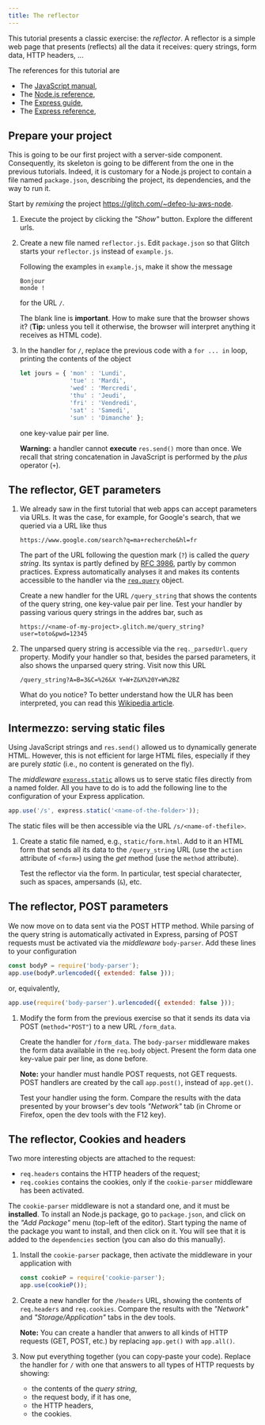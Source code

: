 ```yaml
---
title: The reflector
---
```


This tutorial presents a classic exercise: the *reflector*. A
reflector is a simple web page that presents (reflects) all the data
it receives: query strings, form data, HTTP headers, ...

The references for this tutorial are

- The [JavaScript manual](https://developer.mozilla.org/docs/Web/JavaScript),
- The [Node.js reference](http://nodejs.org/api/),
- The [Express guide](http://expressjs.com/),
- The [Express reference](http://expressjs.com/4x/api.html),


## Prepare your project

This is going to be our first project with a server-side
component. Consequently, its skeleton is going to be different from
the one in the previous tutorials.  Indeed, it is customary for a
Node.js project to contain a file named `package.json`, describing the
project, its dependencies, and the way to run it.

Start by *remixing* the project
<https://glitch.com/~defeo-lu-aws-node>.

1. Execute the project by clicking the *"Show"* button. Explore the
   different urls.

2. Create a new file named `reflector.js`. Edit `package.json` so that
   Glitch starts your `reflector.js` instead of `example.js`.
   
   Following the examples in `example.js`, make it show the message
   
   ```
   Bonjour
   monde !
   ```
   
   for the URL `/`.
   
   The blank line is **important**. How to make sure that the browser
   shows it? (**Tip:** unless you tell it otherwise, the browser will
   interpret anything it receives as HTML code).
   
2. In the handler for `/`, replace the previous code with a
   `for ... in` loop, printing the contents of the object
   
   ~~~js
   let jours = { 'mon' : 'Lundi',
                 'tue' : 'Mardi',
                 'wed' : 'Mercredi',
                 'thu' : 'Jeudi',
                 'fri' : 'Vendredi',
                 'sat' : 'Samedi',
                 'sun' : 'Dimanche' };
   ~~~
   
   one key-value pair per line.
   
   **Warning:** a handler cannot **execute** `res.send()` more than
   once. We recall that string concatenation in JavaScript is
   performed by the *plus* operator (`+`).


## The reflector, GET parameters

1. We already saw in the first tutorial that web apps can accept
   parameters via URLs. It was the case, for example, for Google's
   search, that we queried via a URL like thus
   
   ~~~
   https://www.google.com/search?q=ma+recherche&hl=fr
   ~~~
   
   The part of the URL following the question mark (`?`) is called the
   *query string*. Its syntax is partly defined by
   [RFC 3986](http://tools.ietf.org/html/rfc3986#section-3.4), partly
   by common practices. Express automatically analyses it and makes
   its contents accessible to the handler via the
   [`req.query`](http://expressjs.com/3x/api.html#req.query) object.
   
   Create a new handler for the URL `/query_string` that shows the
   contents of the query string, one key-value pair per line. Test
   your handler by passing various query strings in the addres bar,
   such as
   
   ~~~
   https://<name-of-my-project>.glitch.me/query_string?user=toto&pwd=12345
   ~~~

2. The unparsed query string is accessible via the
   `req._parsedUrl.query` property. Modify your handler so that,
   besides the parsed parameters, it also shows the unparsed query
   string. Visit now this URL
   
   ~~~
   /query_string?A=B=3&C=%26&X Y=W+Z&X%20Y=W%2BZ
   ~~~
   
   What do you notice? To better understand how the ULR has been
   interpreted, you can read this [Wikipedia
   article](http://en.wikipedia.org/wiki/Percent-encoding).


## Intermezzo: serving static files

Using JavaScript strings and `res.send()` allowed us to dynamically
generate HTML. However, this is not efficient for large HTML files,
especially if they are purely *static* (i.e., no content is generated
on the fly).

The *middleware*
[`express.static`](http://expressjs.com/en/4x/api.html#express.static)
allows us to serve static files directly from a named folder. All you
have to do is to add the following line to the configuration of your
Express application.

```js
app.use('/s', express.static('<name-of-the-folder>'));
```

The static files will be then accessible via the URL `/s/<name-of-thefile>`.

1. Create a static file named, e.g., `static/form.html`. Add to it an
   HTML form that sends all its data to the `/query_string` URL (use
   the `action` attribute of `<form>`) using the *get* method (use the
   `method` attribute).
   
   Test the reflector via the form. In particular, test special
   charatecter, such as spaces, ampersands (`&`), etc.
   

## The reflector, POST parameters

We now move on to data sent via the POST HTTP method. While parsing of
the query string is automatically activated in Express, parsing of
POST requests must be activated via the *middleware*
`body-parser`. Add these lines to your configuration

```js
const bodyP = require('body-parser');
app.use(bodyP.urlencoded({ extended: false }));
```

or, equivalently,

```js
app.use(require('body-parser').urlencoded({ extended: false }));
```


1. Modify the form from the previous exercise so that it sends its
   data via POST (`method="POST"`) to a new URL `/form_data`.
   
   Create the handler for `/form_data`. The `body-parser` middleware
   makes the form data available in the `req.body` object. Present the
   form data one key-value pair per line, as done before.
   
   **Note:** your handler must handle POST requests, not GET
   requests. POST handlers are created by the call `app.post()`,
   instead of `app.get()`.
   
   Test your handler using the form. Compare the results with the data
   presented by your browser's dev tools *"Network"* tab (in Chrome or
   Firefox, open the dev tools with the F12 key).

## The reflector, Cookies and headers

Two more interesting objects are attached to the request:

- `req.headers` contains the HTTP headers of the request;
- `req.cookies` contains the cookies, only if the `cookie-parser`
  middleware has been activated.
  
The `cookie-parser` middleware is not a standard one, and it must be
**installed**. To install an Node.js package, go to `package.json`,
and click on the *"Add Package"* menu (top-left of the editor). Start
typing the name of the package you want to install, and then click on
it. You will see that it is added to the `dependencies` section (you
can also do this manually).

1. Install the `cookie-parser` package, then activate the middleware
   in your application with
   
   ```js
   const cookieP = require('cookie-parser');
   app.use(cookieP());
   ```

2. Create a new handler for the `/headers` URL, showing the contents
   of `req.headers` and `req.cookies`. Compare the results with the
   *"Network"* and *"Storage/Application"* tabs in the dev tools.
   
   **Note:** You can create a handler that anwers to all kinds of HTTP
   requests (GET, POST, etc.) by replacing `app.get()` with
   `app.all()`.
   
3. Now put everything together (you can copy-paste your code). Replace
   the handler for `/` with one that answers to all types of HTTP
   requests by showing:
   
   - the contents of the *query string*,
   - the request body, if it has one,
   - the HTTP headers,
   - the cookies.
